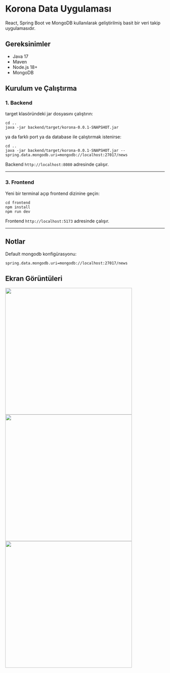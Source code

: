 # Korona Data Uygulaması

React, Spring Boot ve MongoDB kullanılarak geliştirilmiş basit bir veri takip uygulamasıdır.

## Gereksinimler

- Java 17
- Maven
- Node.js 18+
- MongoDB

## Kurulum ve Çalıştırma

### 1. Backend



target klasöründeki jar dosyasını çalıştırın:

```
cd ..
java -jar backend/target/korona-0.0.1-SNAPSHOT.jar
```

ya da farklı port ya da database ile çalıştırmak istenirse:

```
cd ..
java -jar backend/target/korona-0.0.1-SNAPSHOT.jar --spring.data.mongodb.uri=mongodb://localhost:27017/news
```


Backend `http://localhost:8080` adresinde çalışır.

---

### 3. Frontend

Yeni bir terminal açıp frontend dizinine geçin:

```
cd frontend
npm install
npm run dev
```

Frontend `http://localhost:5173` adresinde çalışır.

---

## Notlar
Default mongodb konfigürasyonu:
```
spring.data.mongodb.uri=mongodb://localhost:27017/news
```
## Ekran Görüntüleri

<img src="https://github.com/user-attachments/assets/52acbe82-3df3-4359-b9d7-d2a6fc64f695" width="400" />
<img src="https://github.com/user-attachments/assets/f6a45f84-7297-4282-b873-15f5b7ce539b" width="400" />
<img src="https://github.com/user-attachments/assets/0060f5b6-fc84-49e8-95dd-e19e02f554a5" width="400" />


